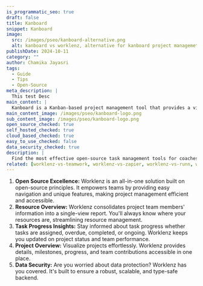 ```yaml
---
is_programmatic_seo: true
draft: false
title: Kanboard
snippet: Kanboard
image:
  src: /images/pseo/kanboard-alternative.png
  alt: kanboard vs worklenz, alternative for kanboard project managemet tool, task management, resource management, productivity
publishDate: 2024-10-11
category: ""
author: Chamika Jayasri
tags:
  - Guide
  - Tips
  - Open-Source
meta_description: |
  This test Desc
main_content: |
  Kanboard is a Kanban-based project management tool that provides a visual workflow for task management and prioritization.
main_content_image: /images/pseo/kanboard-logo.png
sub_content_image: /images/pseo/kanboard-logo.png
open_source_checked: true
self_hosted_checked: true
cloud_based_checked: true
easy_to_use_checked: false
data_security_checked: true
description: |
  Find the most effective open-source task management tools for coaches on our platform. Simplify your coaching tasks and boost productivity with these tools.
related: [worklenz-vs-teamwork, worklenz-vs-zapier, worklenz-vs-runn, worklenz-vs-evernoteteams]
---
```

1. **Open Source Excellence:** Worklenz is an all-in-one solution built on open-source principles. It empowers teams by providing easy navigation and unique features, making project management efficient and accessible.
2. **Resource Overview:** Worklenz consolidates project team members' information into a single-view report. You'll always know where your resources are, streamlining resource management.
3. **Task Progress Insights:** Stay informed about task progress whether tasks are assigned, overdue, completed, or ongoing. Worklenz keeps you updated on project status and team performance.
4. **Project Overview:** Visualize projects effortlessly. Worklenz provides details, milestones, progress, and team contributions accessible in one place.
5. **Data Security:** Are you worried about data protection? Worklenz has you covered. It's built to ensure a robust, scalable, and type-safe backend.